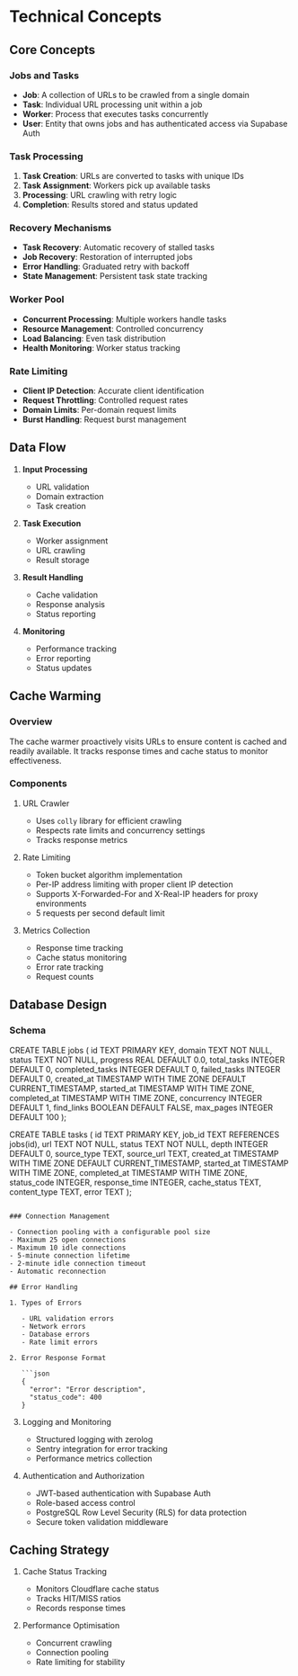 # Technical Concepts

## Core Concepts

### Jobs and Tasks

- **Job**: A collection of URLs to be crawled from a single domain
- **Task**: Individual URL processing unit within a job
- **Worker**: Process that executes tasks concurrently
- **User**: Entity that owns jobs and has authenticated access via Supabase Auth

### Task Processing

1. **Task Creation**: URLs are converted to tasks with unique IDs
2. **Task Assignment**: Workers pick up available tasks
3. **Processing**: URL crawling with retry logic
4. **Completion**: Results stored and status updated

### Recovery Mechanisms

- **Task Recovery**: Automatic recovery of stalled tasks
- **Job Recovery**: Restoration of interrupted jobs
- **Error Handling**: Graduated retry with backoff
- **State Management**: Persistent task state tracking

### Worker Pool

- **Concurrent Processing**: Multiple workers handle tasks
- **Resource Management**: Controlled concurrency
- **Load Balancing**: Even task distribution
- **Health Monitoring**: Worker status tracking

### Rate Limiting

- **Client IP Detection**: Accurate client identification
- **Request Throttling**: Controlled request rates
- **Domain Limits**: Per-domain request limits
- **Burst Handling**: Request burst management

## Data Flow

1. **Input Processing**

   - URL validation
   - Domain extraction
   - Task creation

2. **Task Execution**

   - Worker assignment
   - URL crawling
   - Result storage

3. **Result Handling**

   - Cache validation
   - Response analysis
   - Status reporting

4. **Monitoring**
   - Performance tracking
   - Error reporting
   - Status updates

## Cache Warming

### Overview

The cache warmer proactively visits URLs to ensure content is cached and readily available. It tracks response times and cache status to monitor effectiveness.

### Components

1. URL Crawler

   - Uses `colly` library for efficient crawling
   - Respects rate limits and concurrency settings
   - Tracks response metrics

2. Rate Limiting

   - Token bucket algorithm implementation
   - Per-IP address limiting with proper client IP detection
   - Supports X-Forwarded-For and X-Real-IP headers for proxy environments
   - 5 requests per second default limit

3. Metrics Collection
   - Response time tracking
   - Cache status monitoring
   - Error rate tracking
   - Request counts

## Database Design

### Schema

CREATE TABLE jobs (
id TEXT PRIMARY KEY,
domain TEXT NOT NULL,
status TEXT NOT NULL,
progress REAL DEFAULT 0.0,
total_tasks INTEGER DEFAULT 0,
completed_tasks INTEGER DEFAULT 0,
failed_tasks INTEGER DEFAULT 0,
created_at TIMESTAMP WITH TIME ZONE DEFAULT CURRENT_TIMESTAMP,
started_at TIMESTAMP WITH TIME ZONE,
completed_at TIMESTAMP WITH TIME ZONE,
concurrency INTEGER DEFAULT 1,
find_links BOOLEAN DEFAULT FALSE,
max_pages INTEGER DEFAULT 100
);

CREATE TABLE tasks (
id TEXT PRIMARY KEY,
job_id TEXT REFERENCES jobs(id),
url TEXT NOT NULL,
status TEXT NOT NULL,
depth INTEGER DEFAULT 0,
source_type TEXT,
source_url TEXT,
created_at TIMESTAMP WITH TIME ZONE DEFAULT CURRENT_TIMESTAMP,
started_at TIMESTAMP WITH TIME ZONE,
completed_at TIMESTAMP WITH TIME ZONE,
status_code INTEGER,
response_time INTEGER,
cache_status TEXT,
content_type TEXT,
error TEXT
);

````

### Connection Management

- Connection pooling with a configurable pool size
- Maximum 25 open connections
- Maximum 10 idle connections
- 5-minute connection lifetime
- 2-minute idle connection timeout
- Automatic reconnection

## Error Handling

1. Types of Errors

   - URL validation errors
   - Network errors
   - Database errors
   - Rate limit errors

2. Error Response Format

   ```json
   {
     "error": "Error description",
     "status_code": 400
   }
````

3. Logging and Monitoring
   - Structured logging with zerolog
   - Sentry integration for error tracking
   - Performance metrics collection

4. Authentication and Authorization
   - JWT-based authentication with Supabase Auth
   - Role-based access control
   - PostgreSQL Row Level Security (RLS) for data protection
   - Secure token validation middleware

## Caching Strategy

1. Cache Status Tracking

   - Monitors Cloudflare cache status
   - Tracks HIT/MISS ratios
   - Records response times

2. Performance Optimisation
   - Concurrent crawling
   - Connection pooling
   - Rate limiting for stability
